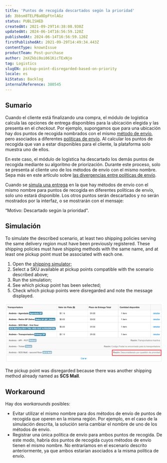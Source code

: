 ```yaml
---
title: 'Puntos de recogida descartados según la prioridad'
id: 3bbsm8TELPBa0DpFtnlAGz
status: PUBLISHED
createdAt: 2021-09-29T14:38:08.930Z
updatedAt: 2024-06-14T16:56:59.120Z
publishedAt: 2024-06-14T16:56:59.120Z
firstPublishedAt: 2021-09-29T14:49:34.443Z
contentType: knownIssue
productTeam: Post-purchase
author: 2mXZkbi0oi061KicTExNjo
tag: Logistics
slugEN: pickup-point-disregarded-based-on-priority
locale: es
kiStatus: Backlog
internalReference: 380545
---
```


## Sumario


Cuando el cliente está finalizando una compra, el módulo de logística calcula las opciones de entrega disponibles para la ubicación elegida y las presenta en el _checkout_. Por ejemplo, supongamos que para una ubicación hay dos puntos de recogida nombrados con el mismo [método de envío](https://help.vtex.com/pt/tutorial/como-funciona-o-tipo-de-entrega--tutorials_126), pero asociados a diferentes [políticas de envío](https://help.vtex.com/pt/tutorial/politica-de-envio--tutorials_140). Al calcular los puntos de recogida que van a estar disponibles para el cliente, la plataforma solo muestra uno de ellos. 

En este caso, el módulo de logística ha descartado los demás puntos de recogida mediante su algoritmo de priorización. Durante este proceso, solo se presenta al cliente uno de los métodos de envío con el mismo nombre. Sepa más en este artículo sobre [las divergencias entre políticas de envío](https://help.vtex.com/pt/faq/por-que-minha-transportadora-nao-aparece-no-checkout--frequentlyAskedQuestions_165#concorrencia-entre-transportadoras-do-mesmo-tipo). 

Cuando se [simula una entrega](https://help.vtex.com/pt/tutorial/simulador-de-envio--tutorials_144) en la que hay métodos de envío con el mismo nombre para puntos de recogida en diferentes políticas de envío, solo uno estará disponible. Los otros puntos serán descartados y no serán mostrados por la interfaz, o se mostrarán con el mensaje:

“Motivo: Descartado según la prioridad".


## Simulación


To simulate the described scenario, at least two shipping policies serving the same delivery region must have been previously registered. These shipping policies must have shipping methods with the same name, and at least one pickup point must be associated with each one.

1. Open the [shipping simulator;](https://help.vtex.com/en/tutorial/simulador-de-envio--tutorials_144)
2. Select a SKU available at pickup points compatible with the scenario described above;
3. Run the simulation;
4. See which pickup point has been selected;
5. Check which pickup points were disregarded and note the message displayed.

![KIpontoderetirada ES](https://raw.githubusercontent.com/vtexdocs/help-center-content/refs/heads/main/docs/es/known-issues/Post-purchase/puntos-de-recogida-descartados-segun-la-prioridad_1.png)

The pickup point was disregarded because there was another shipping method already named as **SCS Mall**.


## Workaround


Hay dos _workarounds_ posibles:

* Evitar utilizar el mismo nombre para dos métodos de envío de puntos de recogida que operen en la misma región. Por ejemplo, en el caso de la simulación descrita, la solución sería cambiar el nombre de uno de los métodos de envío.
* Registrar una única política de envío para ambos puntos de recogida. De este modo, habría dos puntos de recogida cuyos métodos de envío tienen el mismo nombre. No entraríamos en el escenario descrito anteriormente, ya que ambos estarían asociados a la misma política de envío.

